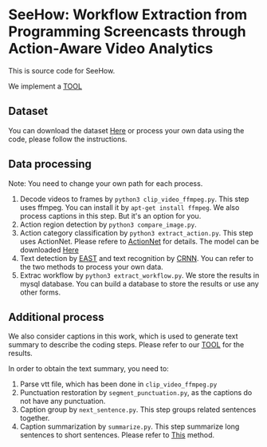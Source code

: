 # SeeHow: Workflow Extraction from Programming Screencasts through Action-Aware Video Analytics

This is source code for SeeHow.

We implement a [TOOL](http://seecollections.com/seehow/)

## Dataset
You can download the dataset [Here](https://drive.google.com/file/d/1gT3afHGFIxfPlWK4LCq8Cp1RlhPboRgw/view?usp=sharing) or process your own data using the code, please follow the instructions.

## Data processing
Note: You need to change your own path for each process.
1. Decode videos to frames by `python3 clip_video_ffmpeg.py`. This step uses ffmpeg. You can install it by `apt-get install ffmpeg`. We also process captions in this step. But it's an option for you.
2. Action region detection by `python3 compare_image.py`. 
3. Action category classification by `python3 extract_action.py`. This step uses ActionNet. Please refere to [ActionNet](https://github.com/DehaiZhao/ActionNet) for details. The model can be downloaded [Here](https://drive.google.com/file/d/1lbrtNbnfR9T6epawMRCMC-xdj1wsm4IK/view?usp=sharing)
4. Text detection by [EAST](https://github.com/argman/EAST) and text recognition by [CRNN](https://github.com/bgshih/crnn). You can refer to the two methods to process your own data.
5. Extrac workflow by `python3 extract_workflow.py`. We store the results in mysql database. You can build a database to store the results or use any other forms.

## Additional process
We also consider captions in this work, which is used to generate text summary to describe the coding steps. Please refer to our [TOOL](http://seecollections.com/seehow/) for the results.

In order to obtain the text summary, you need to:
1. Parse vtt file, which has been done in `clip_video_ffmpeg.py`
2. Punctuation restoration by `segment_punctuation.py`, as the captions do not have any punctuation.
3. Caption group by `next_sentence.py`. This step groups related sentences together.
4. Caption summarization by `summarize.py`. This step summarize long sentences to short sentences. Please refer to [This](https://github.com/nlpyang/PreSumm) method.
